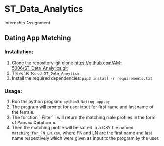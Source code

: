 # ST_Data_Analytics
Internship Assignment

## Dating App Matching

### Installation:
1. Clone the repository:  git clone https://github.com/AM-5006/ST_Data_Analytics.git <br>
2. Traverse to: ```cd ST_Data_Anaytics```<br>
3. Install the required dependencies: ```pip3 install -r requirements.txt```

### Usage:
1. Run the python program: ```python3 Dating_app.py```
2. The program will prompt for user input for first name and last name of the female.
3. The function ``Filter``` will return the matching male profiles in the form of Pandas Dataframe.
4. Then the matching profile will be stored in a CSV file named ```Matching_for_FN_LN.csv```, where FN and LN are the first name and last name respectively which were given as input to the program by the user.
